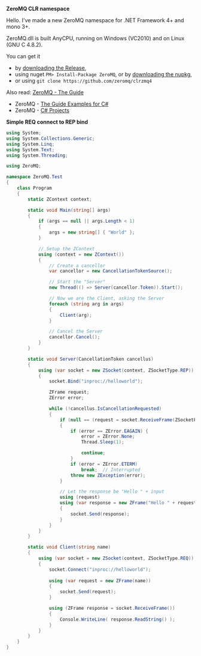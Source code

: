 ﻿
**ZeroMQ CLR namespace**

Hello. I've made a new ZeroMQ namespace for .NET Framework 4+ and mono 3+.

ZeroMQ.dll is built AnyCPU, running on Windows (VC2010) and on Linux (GNU C 4.8.2).

You can get it
- by [downloading the Release](https://github.com/zeromq/clrzmq4/releases/tag/master00),
- using nuget `PM> Install-Package ZeroMQ`, or by [downloading the nupkg](https://packages.nuget.org/api/v1/package/ZeroMQ/),
- or using `git clone https://github.com/zeromq/clrzmq4`

Also read: [ZeroMQ - The Guide](http://zguide.zeromq.org/page:all)

- ZeroMQ - [The Guide Examples for C#](http://github.com/metadings/zguide/tree/master/examples/C%23)
- ZeroMQ - [C# Projects](http://github.com/metadings/clrzmq-test)

**Simple REQ connect to REP bind**

```csharp
using System;
using System.Collections.Generic;
using System.Linq;
using System.Text;
using System.Threading;

using ZeroMQ;

namespace ZeroMQ.Test
{
	class Program
	{
		static ZContext context;

		static void Main(string[] args)
		{
			if (args == null || args.Length < 1)
			{
				args = new string[] { "World" };
			}

			// Setup the ZContext
			using (context = new ZContext())
			{
				// Create a cancellor
				var cancellor = new CancellationTokenSource();

				// Start the "Server"
				new Thread(() => Server(cancellor.Token)).Start();

				// Now we are the Client, asking the Server
				foreach (string arg in args)
				{
					Client(arg);
				}

				// Cancel the Server
				cancellor.Cancel();
			}
		}

		static void Server(CancellationToken cancellus)
		{
			using (var socket = new ZSocket(context, ZSocketType.REP))
			{
				socket.Bind("inproc://helloworld");

				ZFrame request;
				ZError error;

				while (!cancellus.IsCancellationRequested)
				{
					if (null == (request = socket.ReceiveFrame(ZSocketFlags.DontWait, out error)))
					{
						if (error == ZError.EAGAIN) {
							error = ZError.None;
							Thread.Sleep(1);

							continue;
						}
						if (error = ZError.ETERM)
							break;	// Interrupted
						throw new ZException(error);
					}

					// Let the response be "Hello " + input
					using (request)
					using (var response = new ZFrame("Hello " + request.ReadString()))
					{
						socket.Send(response);
					}
				}
			}
		}

		static void Client(string name)
		{
			using (var socket = new ZSocket(context, ZSocketType.REQ))
			{
				socket.Connect("inproc://helloworld");
				
				using (var request = new ZFrame(name))
				{
					socket.Send(request);
				}

				using (ZFrame response = socket.ReceiveFrame())
				{
					Console.WriteLine( response.ReadString() );
				}
			}
		}
	}
}
```
